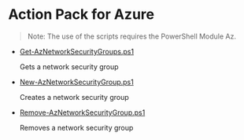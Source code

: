# Action Pack for Azure

> Note: The use of the scripts requires the PowerShell Module Az.

+ [Get-AzNetworkSecurityGroups.ps1](./Get-AzNetworkSecurityGroups.ps1)

    Gets a network security group

+ [New-AzNetworkSecurityGroup.ps1](./New-AzNetworkSecurityGroup.ps1)

    Creates a network security group

+ [Remove-AzNetworkSecurityGroup.ps1](./Remove-AzNetworkSecurityGroup.ps1)

    Removes a network security group